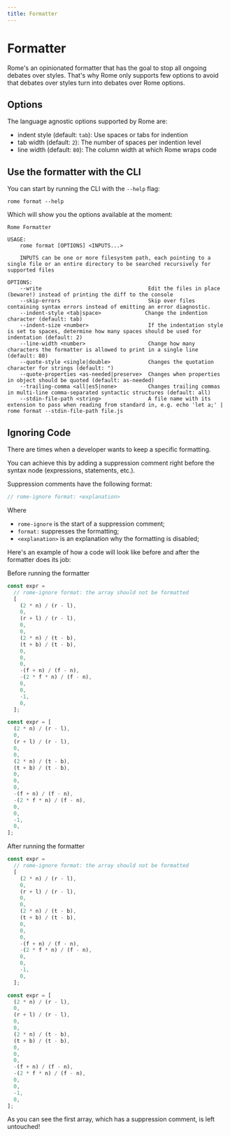 ```yaml
---
title: Formatter
---
```


# Formatter

Rome's an opinionated formatter that has the goal to stop all ongoing debates over styles. That's why Rome only supports
few options to avoid that debates over styles turn into debates over Rome options.

## Options

The language agnostic options supported by Rome are:

- indent style (default: `tab`): Use spaces or tabs for indention
- tab width (default: `2`): The number of spaces per indention level
- line width (default: `80`): The column width at which Rome wraps code

## Use the formatter with the CLI

You can start by running the CLI with the `--help` flag:

```shell
rome format --help
```

Which will show you the options available at the moment:

```shell
Rome Formatter

USAGE:
    rome format [OPTIONS] <INPUTS...>

    INPUTS can be one or more filesystem path, each pointing to a single file or an entire directory to be searched recursively for supported files

OPTIONS:
    --write                                  Edit the files in place (beware!) instead of printing the diff to the console
    --skip-errors                            Skip over files containing syntax errors instead of emitting an error diagnostic.
    --indent-style <tab|space>              Change the indention character (default: tab)
    --indent-size <number>                   If the indentation style is set to spaces, determine how many spaces should be used for indentation (default: 2)
    --line-width <number>                    Change how many characters the formatter is allowed to print in a single line (default: 80)
    --quote-style <single|double>            Changes the quotation character for strings (default: ")
    --quote-properties <as-needed|preserve>  Changes when properties in object should be quoted (default: as-needed)
    --trailing-comma <all|es5|none>          Changes trailing commas in multi-line comma-separated syntactic structures (default: all)
    --stdin-file-path <string>               A file name with its extension to pass when reading from standard in, e.g. echo 'let a;' | rome format --stdin-file-path file.js
```

## Ignoring Code

There are times when a developer wants to keep a specific formatting.

You can achieve this by adding a suppression comment right before the syntax node (expressions, statements, etc.).

Suppression comments have the following format:

```js
// rome-ignore format: <explanation>
```

Where

- `rome-ignore` is the start of a suppression comment;
- `format:` suppresses the formatting;
- `<explanation>` is an explanation why the formatting is disabled;

Here's an example of how a code will look like before and after the formatter does its job:

Before running the formatter

```js
const expr =
  // rome-ignore format: the array should not be formatted
  [
    (2 * n) / (r - l),
    0,
    (r + l) / (r - l),
    0,
    0,
    (2 * n) / (t - b),
    (t + b) / (t - b),
    0,
    0,
    0,
    -(f + n) / (f - n),
    -(2 * f * n) / (f - n),
    0,
    0,
    -1,
    0,
  ];

const expr = [
  (2 * n) / (r - l),
  0,
  (r + l) / (r - l),
  0,
  0,
  (2 * n) / (t - b),
  (t + b) / (t - b),
  0,
  0,
  0,
  -(f + n) / (f - n),
  -(2 * f * n) / (f - n),
  0,
  0,
  -1,
  0,
];
```

After running the formatter

```js
const expr =
  // rome-ignore format: the array should not be formatted
  [
    (2 * n) / (r - l),
    0,
    (r + l) / (r - l),
    0,
    0,
    (2 * n) / (t - b),
    (t + b) / (t - b),
    0,
    0,
    0,
    -(f + n) / (f - n),
    -(2 * f * n) / (f - n),
    0,
    0,
    -1,
    0,
  ];

const expr = [
  (2 * n) / (r - l),
  0,
  (r + l) / (r - l),
  0,
  0,
  (2 * n) / (t - b),
  (t + b) / (t - b),
  0,
  0,
  0,
  -(f + n) / (f - n),
  -(2 * f * n) / (f - n),
  0,
  0,
  -1,
  0,
];
```

As you can see the first array, which has a suppression comment, is left untouched!
